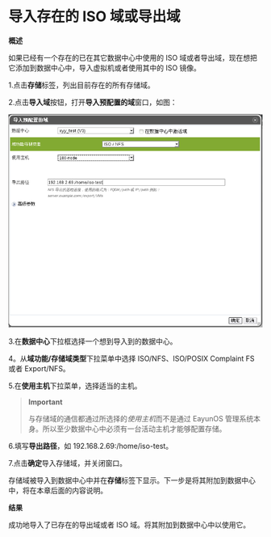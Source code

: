 # 导入存在的 ISO 域或导出域

**概述**

如果已经有一个存在的已在其它数据中心中使用的 ISO
域或者导出域，现在想把它添加到数据中心中，导入虚拟机或者使用其中的 ISO
镜像。

1.点击**存储**标签，列出目前存在的所有存储域。

2.点击**导入域**按钮，打开**导入预配置的域**窗口，如图：

![导入存储域](../images/storage-import-domain.png)

3.在**数据中心**下拉框选择一个想到导入到的数据中心。

4。从**域功能/存储域类型**下拉菜单中选择 ISO/NFS、ISO/POSIX Complaint FS 或者
Export/NFS。

5.在**使用主机**下拉菜单，选择适当的主机。

> **Important**
>
> 与存储域的通信都通过所选择的*使用主机*而不是通过 EayunOS
> 管理系统本身。所以至少数据中心中必须有一台活动主机才能够配置存储。

6.填写**导出路径**，如 192.168.2.69:/home/iso-test。

7.点击**确定**导入存储域，并关闭窗口。

存储域被导入到数据中心中并在**存储**标签下显示。下一步是将其附加到数据中心中，将在本章后面的内容说明。

**结果**

成功地导入了已存在的导出域或者 ISO 域。将其附加到数据中心中以使用它。


